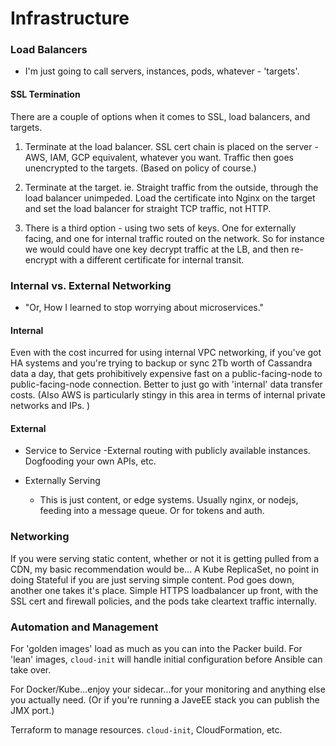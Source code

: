 # Infrastructure

### Load Balancers

* I'm just going to call servers, instances, pods, whatever - 'targets'.

#### SSL Termination
There are a couple of options when it comes to SSL, load balancers, and targets.

1. Terminate at the load balancer. SSL cert chain is placed on the server - AWS, IAM, GCP equivalent, whatever you want. Traffic then goes unencrypted to the targets. (Based on policy of course.)

2. Terminate at the target. ie. Straight traffic from the outside, through the load balancer unimpeded. Load the certificate into Nginx on the target and set the load balancer for straight TCP traffic, not HTTP.

3. There is a third option - using two sets of keys. One for externally facing, and one for internal traffic routed on the network. So for instance we would could have one key decrypt traffic at the LB, and then re-encrypt with a different certificate for internal transit.

### Internal vs. External Networking
* "Or, How I learned to stop worrying about microservices."

#### Internal
Even with the cost incurred for using internal VPC networking, if you've got HA systems and you're trying to backup or sync 2Tb worth of Cassandra data a day, that gets prohibitively expensive fast on a public-facing-node to public-facing-node connection. Better to just go with 'internal' data transfer costs. (Also AWS is particularly stingy in this area in terms of internal private networks and IPs. )

#### External
* Service to Service
  -External routing with publicly available instances. Dogfooding your own APIs, etc.

* Externally Serving
  - This is just content, or edge systems. Usually nginx, or nodejs, feeding into a message queue. Or for tokens and auth.

### Networking
If you were serving static content, whether or not it is getting pulled from a CDN, my basic recommendation would be... A Kube ReplicaSet, no point in doing Stateful if you are just serving simple content. Pod goes down, another one takes it's place. Simple HTTPS loadbalancer up front, with the SSL cert and firewall policies, and the pods take cleartext traffic internally.

### Automation and Management
For 'golden images' load as much as you can into the Packer build. For 'lean' images, ```cloud-init``` will handle initial configuration before Ansible can take over.

For Docker/Kube...enjoy your sidecar...for your monitoring and anything else you actually need. (Or if you're running a JaveEE stack you can publish the JMX port.)

Terraform to manage resources. ```cloud-init```, CloudFormation, etc.
